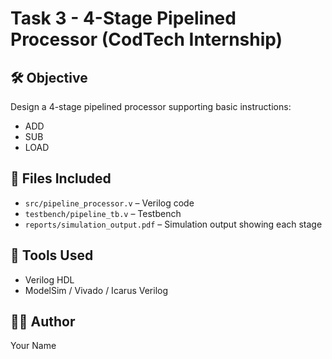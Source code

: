 # Task 3 - 4-Stage Pipelined Processor (CodTech Internship)

## 🛠 Objective
Design a 4-stage pipelined processor supporting basic instructions:
- ADD
- SUB
- LOAD

## 📁 Files Included
- `src/pipeline_processor.v` – Verilog code
- `testbench/pipeline_tb.v` – Testbench
- `reports/simulation_output.pdf` – Simulation output showing each stage

## 🔧 Tools Used
- Verilog HDL
- ModelSim / Vivado / Icarus Verilog

## 👨‍💻 Author
Your Name

